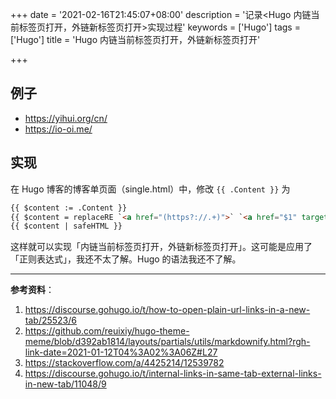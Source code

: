 +++
date = '2021-02-16T21:45:07+08:00'
description = '记录<Hugo 内链当前标签页打开，外链新标签页打开>实现过程'
keywords = ['Hugo']
tags = ['Hugo']
title = 'Hugo 内链当前标签页打开，外链新标签页打开'

+++

## 例子

- <https://yihui.org/cn/>
- <https://io-oi.me/>

## 实现

在 Hugo 博客的博客单页面（single.html）中，修改 `{{ .Content }}` 为

```html
{{ $content := .Content }}
{{ $content = replaceRE `<a href="(https?://.+)">` `<a href="$1" target="_blank" rel="noopener">` $content | safeHTML }}
{{ $content | safeHTML }}
```

这样就可以实现「内链当前标签页打开，外链新标签页打开」。这可能是应用了「正则表达式」，我还不太了解。Hugo 的语法我还不了解。

---

**参考资料**：

1. <https://discourse.gohugo.io/t/how-to-open-plain-url-links-in-a-new-tab/25523/6>
2. <https://github.com/reuixiy/hugo-theme-meme/blob/d392ab1814/layouts/partials/utils/markdownify.html?rgh-link-date=2021-01-12T04%3A02%3A06Z#L27>
3. <https://stackoverflow.com/a/4425214/12539782>
4. <https://discourse.gohugo.io/t/internal-links-in-same-tab-external-links-in-new-tab/11048/9>
